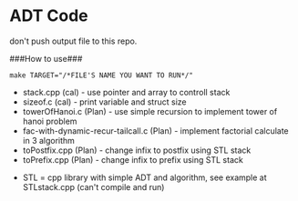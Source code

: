 # ADT Code

don't push output file to this repo.

###How to use###
````
make TARGET="/*FILE'S NAME YOU WANT TO RUN*/"
````

- stack.cpp (cal) - use pointer and array to controll stack
- sizeof.c (cal) - print variable and struct size
- towerOfHanoi.c (Plan) - use simple recursion to implement tower of hanoi problem
- fac-with-dynamic-recur-tailcall.c (Plan) - implement factorial calculate in 3 algorithm
- toPostfix.cpp (Plan) - change infix to postfix using  STL stack
- toPrefix.cpp (Plan) - change infix to prefix using STL stack

* STL = cpp library with simple ADT and algorithm, see example at STLstack.cpp (can't compile and run)
